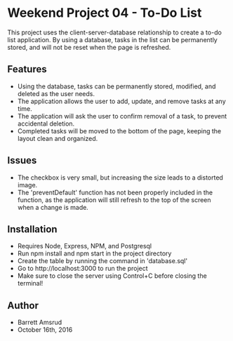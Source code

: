 # Weekend Project 04 - To-Do List

This project uses the client-server-database relationship to create a to-do list application.  By using a database, tasks in the list can be permanently stored, and will not be reset when the page is refreshed.

## Features

- Using the database, tasks can be permanently stored, modified, and deleted as the user needs.
- The application allows the user to add, update, and remove tasks at any time.
- The application will ask the user to confirm removal of a task, to prevent accidental deletion.
- Completed tasks will be moved to the bottom of the page, keeping the layout clean and organized.

## Issues

- The checkbox is very small, but increasing the size leads to a distorted image.
- The 'preventDefault' function has not been properly included in the function, as the application will still refresh to the top of the screen when a change is made.

## Installation

- Requires Node, Express, NPM, and Postgresql
- Run npm install and npm start in the project directory
- Create the table by running the command in 'database.sql'
- Go to http://localhost:3000 to run the project
- Make sure to close the server using Control+C before closing the terminal!

## Author

- Barrett Amsrud
- October 16th, 2016
